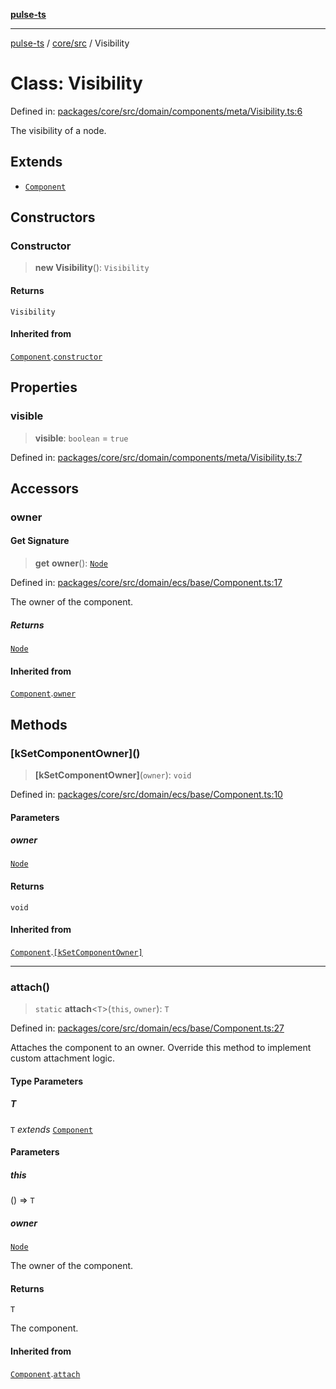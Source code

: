 [**pulse-ts**](../../../README.md)

***

[pulse-ts](../../../README.md) / [core/src](../README.md) / Visibility

# Class: Visibility

Defined in: [packages/core/src/domain/components/meta/Visibility.ts:6](https://github.com/jlehett/pulse-ts/blob/d786433c7cb88fe7c30a7029f46dff58815931cc/packages/core/src/domain/components/meta/Visibility.ts#L6)

The visibility of a node.

## Extends

- [`Component`](Component.md)

## Constructors

### Constructor

> **new Visibility**(): `Visibility`

#### Returns

`Visibility`

#### Inherited from

[`Component`](Component.md).[`constructor`](Component.md#constructor)

## Properties

### visible

> **visible**: `boolean` = `true`

Defined in: [packages/core/src/domain/components/meta/Visibility.ts:7](https://github.com/jlehett/pulse-ts/blob/d786433c7cb88fe7c30a7029f46dff58815931cc/packages/core/src/domain/components/meta/Visibility.ts#L7)

## Accessors

### owner

#### Get Signature

> **get** **owner**(): [`Node`](Node.md)

Defined in: [packages/core/src/domain/ecs/base/Component.ts:17](https://github.com/jlehett/pulse-ts/blob/d786433c7cb88fe7c30a7029f46dff58815931cc/packages/core/src/domain/ecs/base/Component.ts#L17)

The owner of the component.

##### Returns

[`Node`](Node.md)

#### Inherited from

[`Component`](Component.md).[`owner`](Component.md#owner)

## Methods

### \[kSetComponentOwner\]()

> **\[kSetComponentOwner\]**(`owner`): `void`

Defined in: [packages/core/src/domain/ecs/base/Component.ts:10](https://github.com/jlehett/pulse-ts/blob/d786433c7cb88fe7c30a7029f46dff58815931cc/packages/core/src/domain/ecs/base/Component.ts#L10)

#### Parameters

##### owner

[`Node`](Node.md)

#### Returns

`void`

#### Inherited from

[`Component`](Component.md).[`[kSetComponentOwner]`](Component.md#ksetcomponentowner)

***

### attach()

> `static` **attach**\<`T`\>(`this`, `owner`): `T`

Defined in: [packages/core/src/domain/ecs/base/Component.ts:27](https://github.com/jlehett/pulse-ts/blob/d786433c7cb88fe7c30a7029f46dff58815931cc/packages/core/src/domain/ecs/base/Component.ts#L27)

Attaches the component to an owner. Override this method to implement
custom attachment logic.

#### Type Parameters

##### T

`T` *extends* [`Component`](Component.md)

#### Parameters

##### this

() => `T`

##### owner

[`Node`](Node.md)

The owner of the component.

#### Returns

`T`

The component.

#### Inherited from

[`Component`](Component.md).[`attach`](Component.md#attach)
